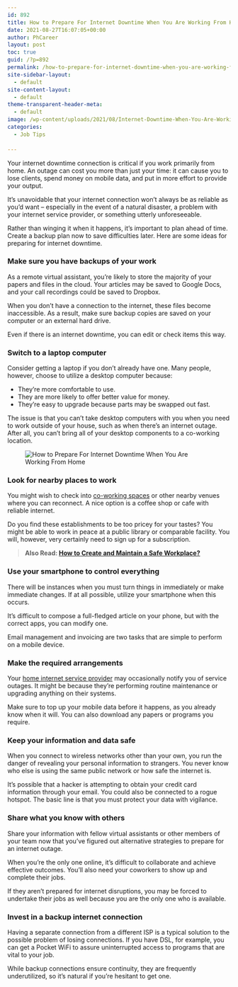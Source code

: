 ```yaml
---
id: 892
title: How to Prepare For Internet Downtime When You Are Working From Home
date: 2021-08-27T16:07:05+00:00
author: PhCareer
layout: post
toc: true
guid: /?p=892
permalink: /how-to-prepare-for-internet-downtime-when-you-are-working-from-home/
site-sidebar-layout:
  - default
site-content-layout:
  - default
theme-transparent-header-meta:
  - default
image: /wp-content/uploads/2021/08/Internet-Downtime-When-You-Are-Working-From-Home.jpg
categories:
  - Job Tips

---
```

Your internet downtime connection is critical if you work primarily from home. An outage can cost you more than just your time: it can cause you to lose clients, spend money on mobile data, and put in more effort to provide your output.

It&#8217;s unavoidable that your internet connection won&#8217;t always be as reliable as you&#8217;d want &#8211; especially in the event of a natural disaster, a problem with your internet service provider, or something utterly unforeseeable.

Rather than winging it when it happens, it&#8217;s important to plan ahead of time. Create a backup plan now to save difficulties later. Here are some ideas for preparing for internet downtime.

### **Make sure you have backups of your work**

As a remote virtual assistant, you&#8217;re likely to store the majority of your papers and files in the cloud. Your articles may be saved to Google Docs, and your call recordings could be saved to Dropbox.

When you don&#8217;t have a connection to the internet, these files become inaccessible. As a result, make sure backup copies are saved on your computer or an external hard drive.

Even if there is an internet downtime, you can edit or check items this way.


### **Switch to a laptop computer**

Consider getting a laptop if you don&#8217;t already have one. Many people, however, choose to utilize a desktop computer because:

  * They&#8217;re more comfortable to use.
  * They are more likely to offer better value for money.
  * They&#8217;re easy to upgrade because parts may be swapped out fast.

The issue is that you can&#8217;t take desktop computers with you when you need to work outside of your house, such as when there&#8217;s an internet outage. After all, you can&#8217;t bring all of your desktop components to a co-working location.



<div class="wp-block-image">
  <figure class="aligncenter size-large"><img loading="lazy" width="598" height="399" src="/wp-content/uploads/2021/08/How-to-Prepare-For-Internet-Downtime-When-You-Are-Working-From-Home.jpg" alt="How to Prepare For Internet Downtime When You Are Working From Home" class="wp-image-893" srcset="/wp-content/uploads/2021/08/How-to-Prepare-For-Internet-Downtime-When-You-Are-Working-From-Home.jpg 598w, /wp-content/uploads/2021/08/How-to-Prepare-For-Internet-Downtime-When-You-Are-Working-From-Home-300x200.jpg 300w" sizes="(max-width: 598px) 100vw, 598px" /></figure>
</div>


### **Look for nearby places to work**

You might wish to check into [co-working spaces](/the-benefits-and-drawbacks-of-coworking-spaces/) or other nearby venues where you can reconnect. A nice option is a coffee shop or cafe with reliable internet.

Do you find these establishments to be too pricey for your tastes? You might be able to work in peace at a public library or comparable facility. You will, however, very certainly need to sign up for a subscription.



<blockquote class="wp-block-quote">
  <p>
    <strong>Also Read: <a href="/how-to-create-and-maintain-a-safe-workplace/">How to Create and Maintain a Safe Workplace?</a></strong>
  </p>
</blockquote>



### **Use your smartphone to control everything**

There will be instances when you must turn things in immediately or make immediate changes. If at all possible, utilize your smartphone when this occurs.

It&#8217;s difficult to compose a full-fledged article on your phone, but with the correct apps, you can modify one.

Email management and invoicing are two tasks that are simple to perform on a mobile device.



### **Make the required arrangements**

Your [home internet service provider](https://www.cheapinternetserviceprovider-jna.com/blogdetails/how-do-i-choose-the-best-home-internet-provider) may occasionally notify you of service outages. It might be because they&#8217;re performing routine maintenance or upgrading anything on their systems.

Make sure to top up your mobile data before it happens, as you already know when it will. You can also download any papers or programs you require.



### **Keep your information and data safe**

When you connect to wireless networks other than your own, you run the danger of revealing your personal information to strangers. You never know who else is using the same public network or how safe the internet is.

It&#8217;s possible that a hacker is attempting to obtain your credit card information through your email. You could also be connected to a rogue hotspot. The basic line is that you must protect your data with vigilance.



### **Share what you know with others**

Share your information with fellow virtual assistants or other members of your team now that you&#8217;ve figured out alternative strategies to prepare for an internet outage.

When you&#8217;re the only one online, it&#8217;s difficult to collaborate and achieve effective outcomes. You&#8217;ll also need your coworkers to show up and complete their jobs.

If they aren&#8217;t prepared for internet disruptions, you may be forced to undertake their jobs as well because you are the only one who is available.


### **Invest in a backup internet connection**

Having a separate connection from a different ISP is a typical solution to the possible problem of losing connections. If you have DSL, for example, you can get a Pocket WiFi to assure uninterrupted access to programs that are vital to your job.

While backup connections ensure continuity, they are frequently underutilized, so it&#8217;s natural if you&#8217;re hesitant to get one.

